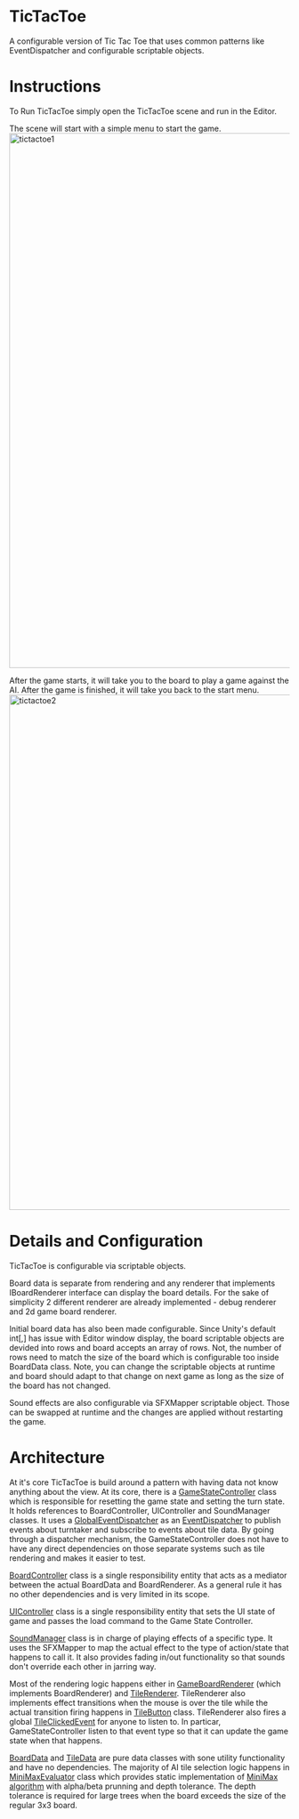 # TicTacToe
A configurable version of Tic Tac Toe that uses common patterns like EventDispatcher and configurable scriptable objects.

# Instructions
To Run TicTacToe simply open the TicTacToe scene and run in the Editor.<p>
The scene will start with a simple menu to start the game.<br>
<img width="961" alt="tictactoe1" src="https://user-images.githubusercontent.com/512300/178753734-bbee8712-cf83-4846-bba7-3b619b97b4d2.png">

<p>After the game starts, it will take you to the board to play a game against the AI. After the game is finished, it will take you back to the start menu.<br>
<img width="926" alt="tictactoe2" src="https://user-images.githubusercontent.com/512300/178754070-ea3862e1-7db5-46dc-b73b-ed3a0d171742.png">

# Details and Configuration
TicTacToe is configurable via scriptable objects. <p>
Board data is separate from rendering and any renderer that implements IBoardRenderer interface can display the board details. For the sake of simplicity 2 different renderer are already implemented - debug renderer and 2d game board renderer. <p>
Initial board data has also been made configurable. Since Unity's default int[,] has issue with Editor window display, the board scriptable objects are devided into rows and board accepts an array of rows. Not, the number of rows need to match the size of the board which is configurable too inside BoardData class. 
Note, you can change the scriptable objects at runtime and board should adapt to that change on next game as long as the size of the board has not changed.<p>
Sound effects are also configurable via SFXMapper scriptable object. Those can be swapped at runtime and the changes are applied without restarting the game.

# Architecture 
At it's core TicTacToe is build around a pattern with having data not know anything about the view. At its core, there is a [GameStateController](https://github.com/andreydobrikov/tictactoe/blob/main/Assets/Scripts/Game/GameStateController.cs) class which is responsible for resetting the game state and setting the turn state. It holds references to BoardController, UIController and SoundManager classes. It uses a [GlobalEventDispatcher](https://github.com/andreydobrikov/tictactoe/blob/main/Assets/Scripts/Dispatcher/GlobalEventDispatcher.cs) as an [EventDispatcher](https://github.com/andreydobrikov/tictactoe/blob/main/Assets/Scripts/Dispatcher/EventDispatcher.cs) to publish events about turntaker and subscribe to events about tile data. By going through a dispatcher mechanism, the GameStateController does not have to have any direct dependencies on those separate systems such as tile rendering and makes it easier to test.<p>
[BoardController](https://github.com/andreydobrikov/tictactoe/blob/main/Assets/Scripts/Game/BoardController.cs) class is a single responsibility entity that acts as a mediator between the actual BoardData and BoardRenderer. As a general rule it has no other dependencies and is very limited in its scope.<p>
[UIController](https://github.com/andreydobrikov/tictactoe/blob/main/Assets/Scripts/Game/UIController.cs) class is a single responsibility entity that sets the UI state of game and passes the load command to the Game State Controller.<p>
[SoundManager](https://github.com/andreydobrikov/tictactoe/blob/main/Assets/Scripts/Game/SoundManager.cs) class is in charge of playing effects of a specific type. It uses the SFXMapper to map the actual effect to the type of action/state that happens to call it. It also provides fading in/out functionality so that sounds don't override each other in jarring way.<p>
Most of the rendering logic happens either in [GameBoardRenderer](https://github.com/andreydobrikov/tictactoe/blob/main/Assets/Scripts/Game/GameBoardRenderer.cs) (which implements BoardRenderer) and [TileRenderer](https://github.com/andreydobrikov/tictactoe/blob/main/Assets/Scripts/Game/TileRenderer.cs). TileRenderer also implements effect transitions when the mouse is over the tile while the actual transition firing happens in [TileButton](https://github.com/andreydobrikov/tictactoe/blob/main/Assets/Scripts/Game/TileButton.cs) class. TileRenderer also fires a global [TileClickedEvent](https://github.com/andreydobrikov/tictactoe/blob/main/Assets/Scripts/Game/TileClickedEvent.cs) for anyone to listen to. In particar, GameStateController listen to that event type so that it can update the game state when that happens.<p>
[BoardData](https://github.com/andreydobrikov/tictactoe/blob/main/Assets/Scripts/Game/BoardData.cs) and [TileData](https://github.com/andreydobrikov/tictactoe/blob/main/Assets/Scripts/Game/BoardData.cs) are pure data classes with sone utility functionality and have no dependencies. 
The majority of AI tile selection logic happens in [MiniMaxEvaluator](https://github.com/andreydobrikov/tictactoe/blob/main/Assets/Scripts/Game/MiniMaxEvaluator.cs) class which provides static implementation of [MiniMax algorithm](https://www.geeksforgeeks.org/minimax-algorithm-in-game-theory-set-4-alpha-beta-pruning/) with alpha/beta prunning and depth tolerance. The depth tolerance is required for large trees when the board exceeds the size of the regular 3x3 board.
 
 
 
 
 
